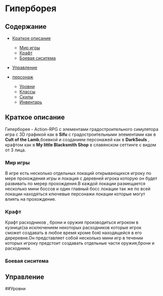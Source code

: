 # Гиперборея
## Содержание
- [Краткое описание](#краткое-описание)
  - [Мир игры](#мир-игры)
  - [Крафт](#крафт)
  - [Боевая сиситема](#боевая-сиситема)
- [Управление](#управление)

- [персонаж](#персонаж)
    - [Уровни](#уровни)
    - [Классы](#Классы)
    - [Скилы](#Скилы)
    - [Инвентарь](#Инвентарь)

## Краткое описание
Гиперборея - Action-RPG с элементами градостроительного симулятора игра с 3D графикой как в **Sifu** с градостроительными элементами как в **Cult of the Lamb**,боевкой и созданием персонажей как в **DarkSouls** , крафтом как в **My little Blacksmith Shop** в славянском сеттинге с видом от 3 лица.
### Мир игры
В игре есть несколько отдельных локаций открывающихся игроку по мере прохождения игры и локация с деревней игрока которую он будет развивать по мерер прохождения.В каждой локации  размещается несколько мини боссов и один главный босс локации так же по всей локации находяться ключевые персонажи локации которые могут влиять на прохождение.
### Крафт
Крафт расходников , брони и оружия производиться игроком в кузнице(за исключением некоторых расходников которые игрок сможет создавать в любое время кроме боя) находящейся в его дереревне.Он представляет собой несколько мини игр в течении которых игроку предстоит создавать отдельные части оружия,брони и расходники.
### Боевая сиситема
## Управление


##Уровни 


























